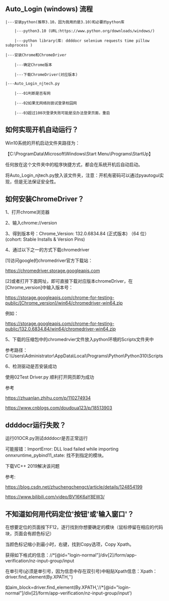 ## Auto_Login (windows) 流程
    |---安装python(推荐3.10，因为我用的是3.10)和必要的python库

        |---python3.10 (URL:https://www.python.org/downloads/windows/)
    
        |---python library(库: ddddocr selenium requests time pillow subprocess )
    
    |---安装Chrome和ChromeDriver

        |---确定Chrome版本
    
        |---下载ChromeDriver(对应版本)
        
    |---Auto_Login_njtech.py

        |---01判断是否有网
        
        |---02如果无网络则尝试登录校园网
        
        |---03超过100次登录失败可能是没办法登录页面，重启
        
## 如何实现开机自动运行？

Win10系统的开机启动文件夹路径为：

【C:\ProgramData\Microsoft\Windows\Start Menu\Programs\StartUp】

任何放在这个文件夹中的程序快捷方式，都会在系统开机后自动启动。

将Auto_Login_njtech.py放入该文件夹，注意：开机有密码可以通过pyautogui实现，但是无法保证安全性。


## 如何安装ChromeDriver？
1、打开chrome浏览器

2、输入chrome://version 

3、得到版本号：Chrome_Version: 132.0.6834.84 (正式版本) （64 位） (cohort: Stable Installs & Version Pins) 

4、通过以下之一的方式下载chromedriver

[1]访问google的chromedriver官方下载站：

https://chromedriver.storage.googleapis.com

[2]或者打开下面网址，即可直接下载对应版本chromeDriver，在[Chrome_version]中输入版本号：

https://storage.googleapis.com/chrome-for-testing-public/[Chrome_version]/win64/chromedriver-win64.zip

例如：

https://storage.googleapis.com/chrome-for-testing-public/132.0.6834.84/win64/chromedriver-win64.zip

5、下载的压缩包中的chromedrvier文件放入python环境的Scripts文件夹中

参考路径：C:\Users\Administrator\AppData\Local\Programs\Python\Python310\Scripts

6、检测驱动是否安装成功

使用02Test Driver.py 顺利打开网页即为成功

参考

https://zhuanlan.zhihu.com/p/110274934

https://www.cnblogs.com/doudoua123/p/18513903

## ddddocr运行失败？

运行01OCR.py测试ddddocr是否正常运行

可能报错：ImportError: DLL load failed while importing onnxruntime_pybind11_state: 找不到指定的模块。

下载VC++ 2019解决该问题

参考:

https://blog.csdn.net/zhuchengchengct/article/details/124854199

https://www.bilibili.com/video/BV16K6aY8EW3/

## 不知道如何用代码定位'按钮'或'输入窗口'？

在想要定位的页面按下F12，逐行找到你想要确定的模块（鼠标停留在相应的代码块，页面会有颜色标记）

当颜色标记缩小到最小时，右键，找到Copy选项，Copy Xpath。

获得如下格式的信息：//*[@id="login-normal"]/div[2]/form/app-verification/nz-input-group/input

在单引号(必须是单引号，因为信息中存在双引号)中粘贴Xpath信息：Xpath：driver.find_element(By.XPATH,'')

如aim_block=driver.find_element(By.XPATH,'//*[@id="login-normal"]/div[2]/form/app-verification/nz-input-group/input')



